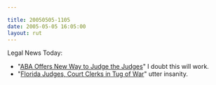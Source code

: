 ```yaml
---

title: 20050505-1105
date: 2005-05-05 16:05:00
layout: rut
---
```


Legal News Today:

<ul> <li>"<a href="http://www.law.com/jsp/article.jsp?id=1115197517223">ABA
Offers New Way to Judge the Judges</a>" I doubt this will work.</li>

<li>"<a href="http://www.law.com/jsp/article.jsp?id=1115197517624">Florida
Judges, Court Clerks in Tug of War</a>" utter insanity.</li>

</ul>

